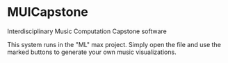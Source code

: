 # MUICapstone
Interdisciplinary Music Computation Capstone software

This system runs in the "ML" max project. Simply open the file and use the marked buttons to generate your own music visualizations.


